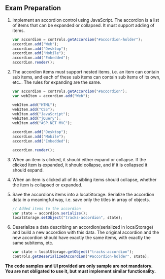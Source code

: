 ## Exam Preparation

1. Implement an accordion control using JavaScript. The accordion is a list of items that can be expanded or collapsed. It must support adding of items.

    ```js
    var accordion = controls.getAccordion("#accordion-holder");
    accordion.add("Web");
    accordion.add("Desktop");
    accordion.add("Mobile");
    accordion.add("Embedded"); 
    accordion.render();
    ```
    
2. The accordion items must support nested items, i.e. an item can contain sub items, and each of these sub items can contain sub items of its own, etc… The rules for expanding are the same.

    ```js
    var accordion = controls.getAccordion("#accordion");
    var webItem = accordion.add("Web");

    webItem.add("HTML");
    webItem.add("CSS");
    webItem.add("JavaScript");
    webItem.add("jQuery");
    webItem.add("ASP.NET MVC");

    accordion.add("Desktop");
    accordion.add("Mobile");
    accordion.add("Embedded");

    accordion.render();
    ```

3. When an item is clicked, it should either expand or collapse. If the clicked item is expanded, it should collapse, and if it is collapsed it should expand.
4. When an item is clicked all of its sibling items should collapse, whether the item is collapsed or expanded.
5. Save the accordions items into a localStorage. Serialize the accordion data in a meaningful way, i.e. save only the titles in array of objects.

    ```js
    // Added items to the accordion
    var state = accordion.serialize();
    localStorage.setObject("tracks-accordion", state);
    ```

6. Deserialize a data describing an accordion(serialized in localStorage) and build a new accordion with this data. The original accordion and the new accordion should have exactly the same items, with exactly the same subitems, etc.

    ```js
    var state = localStorage.getObject("tracks-accordion");
    controls.getDeserializedAccordion("#accordion-holder", state);
    ```
    
**The code samples and UI provided are only sample are not mandatory. You are not obligated to use it, but must implement similar functionality.**
